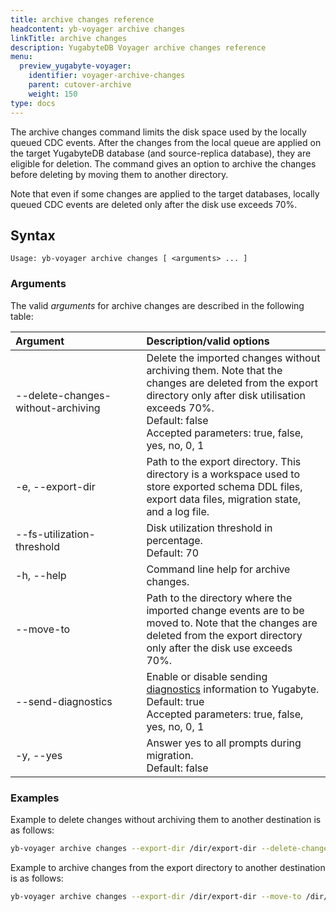 ```yaml
---
title: archive changes reference
headcontent: yb-voyager archive changes
linkTitle: archive changes
description: YugabyteDB Voyager archive changes reference
menu:
  preview_yugabyte-voyager:
    identifier: voyager-archive-changes
    parent: cutover-archive
    weight: 150
type: docs
---
```


The archive changes command limits the disk space used by the locally queued CDC events. After the changes from the local queue are applied on the target YugabyteDB database (and source-replica database), they are eligible for deletion. The command gives an option to archive the changes before deleting by moving them to another directory.

Note that even if some changes are applied to the target databases, locally queued CDC events are deleted only after the disk use exceeds 70%.

## Syntax

```text
Usage: yb-voyager archive changes [ <arguments> ... ]
```

### Arguments

The valid *arguments* for archive changes are described in the following table:

| <div style="width:180px">Argument</div> | Description/valid options |
| :------- | :------------------------ |
| --delete-changes-without-archiving | Delete the imported changes without archiving them. Note that the changes are deleted from the export directory only after disk utilisation exceeds 70%. <br>Default: false <br> Accepted parameters: true, false, yes, no, 0, 1 |
| -e, --export-dir | Path to the export directory. This directory is a workspace used to store exported schema DDL files, export data files, migration state, and a log file.|
| --fs-utilization-threshold | Disk utilization threshold in percentage. <br>Default: 70 |
| -h, --help | Command line help for archive changes. |
| --move-to | Path to the directory where the imported change events are to be moved to. Note that the changes are deleted from the export directory only after the disk use exceeds 70%. |
| --send-diagnostics | Enable or disable sending [diagnostics](../../../diagnostics-report/) information to Yugabyte. <br>Default: true<br> Accepted parameters: true, false, yes, no, 0, 1 |
| -y, --yes | Answer yes to all prompts during migration. <br>Default: false |

### Examples

Example to delete changes without archiving them to another destination is as follows:

```sh
yb-voyager archive changes --export-dir /dir/export-dir --delete-changes-without-archiving true
```

Example to archive changes from the export directory to another destination is as follows:

```sh
yb-voyager archive changes --export-dir /dir/export-dir --move-to /dir/archived-changes-dir
```

